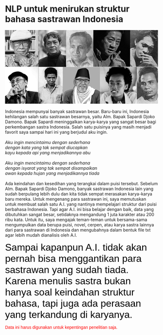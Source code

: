 <h1>NLP untuk menirukan struktur bahasa sastrawan Indonesia</h1>

![Sastrawan Indonesia](/gambar/Sastrawan-Indonesia.png)

<p>Indonesia mempunyai banyak sastrawan besar. Baru-baru ini, Indonesia kehilangan salah satu sastrawan besarnya, yaitu Alm. Bapak Sapardi Djoko Damono. Bapak Sapardi meninggalkan karya-karya yang sangat besar bagi perkembangan sastra Indonesia. Salah satu puisinya yang masih menjadi favorit saya sampai hari ini yang berjudul aku ingin. <br>
<br>
<em>Aku ingin mencintaimu dengan sederhana<br>
dengan kata yang tak sempat diucapkan<br>
kayu kepada api yang menjadikannya abu<br>
<br>
Aku ingin mencintaimu dengan sederhana<br>
dengan isyarat yang tak sempat disampaikan<br>
awan kepada hujan yang menjadikannya tiada</em><br>
<br>
Ada keindahan dan kesedihan yang terangkai dalam puisi tersebut. Sebelum Alm. Bapak Sapardi Djoko Damono, banyak sastrawan Indonesia lain yang sudah berpulang lebih dulu dan kita tidak sempat merasakan karya-karya baru mereka. Untuk mengenang para sastrawan ini, saya memutuskan untuk membuat salah satu A.I. yang nantinya mempelajari struktur dari puisi berbahasa Indonesia. Tapi agar A.I. ini bisa belajar dengan baik, data yang dibutuhkan sangat besar, setidaknya mengandung 1 juta karakter atau 200 ribu kata. Untuk itu, saya mengajak teman-teman untuk bersama-sama mengumpulkan data berupa puisi, novel, cerpen, atau karya sastra lainnya dari para sastrawan di Indonesia dan mengubahnya dalam bentuk file txt agar lebih mudah dianalisis oleh A.I.
</p>

<p ><font size="6" face="arial" color="black"> Sampai kapanpun A.I. tidak akan pernah bisa menggantikan para sastrawan yang sudah tiada. Karena menulis sastra bukan hanya soal keindahan struktur bahasa, tapi juga ada perasaan yang terkandung di karyanya.</font></p>
<p ><font seize="6" face="arial" color="red">Data ini harus digunakan untuk kepentingan penelitian saja.</font></p>
